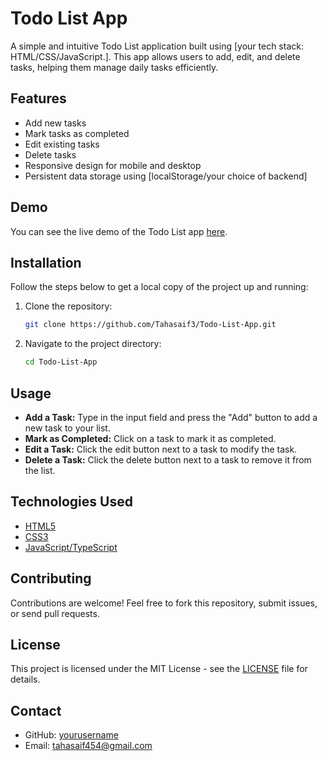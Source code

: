 # Todo List App

A simple and intuitive Todo List application built using [your tech stack: HTML/CSS/JavaScript.]. This app allows users to add, edit, and delete tasks, helping them manage daily tasks efficiently.

## Features

- Add new tasks
- Mark tasks as completed
- Edit existing tasks
- Delete tasks
- Responsive design for mobile and desktop
- Persistent data storage using [localStorage/your choice of backend]
  
## Demo

You can see the live demo of the Todo List app [here](https://todo-list-app-blue-ten.vercel.app/).

## Installation

Follow the steps below to get a local copy of the project up and running:

1. Clone the repository:

   ```bash
   git clone https://github.com/Tahasaif3/Todo-List-App.git
   ```

2. Navigate to the project directory:

   ```bash
   cd Todo-List-App
   ```

## Usage

- **Add a Task:** Type in the input field and press the "Add" button to add a new task to your list.
- **Mark as Completed:** Click on a task to mark it as completed.
- **Edit a Task:** Click the edit button next to a task to modify the task.
- **Delete a Task:** Click the delete button next to a task to remove it from the list.

## Technologies Used

- [HTML5](https://developer.mozilla.org/en-US/docs/Web/HTML)
- [CSS3](https://developer.mozilla.org/en-US/docs/Web/CSS)
- [JavaScript/TypeScript](https://developer.mozilla.org/en-US/docs/Web/JavaScript)

## Contributing

Contributions are welcome! Feel free to fork this repository, submit issues, or send pull requests.

## License

This project is licensed under the MIT License - see the [LICENSE](LICENSE) file for details.

## Contact

- GitHub: [yourusername](https://github.com/Tahasaif3)
- Email: tahasaif454@gmail.com
